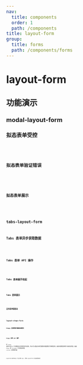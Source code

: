 ```yaml
---
nav:
  title: components
  order: 1
  path: /components
title: layout-form
group:
  title: forms
  path: /components/forms
---
```


# layout-form

## 功能演示

### modal-layout-form

#### 拟态表单受控

<code src="../demos/layout-form/modal-form.tsx" />

#### 拟态表单验证错误

<code src="../demos/layout-form/modal-form-validate-error.tsx" />

#### 拟态表单展示

<code src="../demos/layout-form/modal-form-detail.tsx" />

### tabs-layout-form

#### Tabs 表单异步获取数据

<code src="../demos/layout-form/tabs-form-simple" />

#### Tabs 表单 API 操作

<code src="../demos/layout-form/tabs-form-apis" />

#### Tabs 表单展开收起

<code src="../demos/layout-form/tabs-form-collapse" />

#### Tabs 表单展示

<code src="../demos/layout-form/tabs-form-show" />

#### 支持表单值联动

<code src="../demos/layout-form/tabs-form-linkage" />

### layout-steps-form

#### Steps 表单按步骤验证提交

<code src="../demos/layout-form/steps-form-validate" />

#### Steps 表单 API 操作

在 `Steps` 表单中进入上下步骤前会对表单项进行校验，所以可以假设已经完成的步骤是绝对可用的表单，未来步骤的表单处于未到达状态，因此 `Steps` 的 `validate` 方法验证的是 `current` 表单的内容

<code src="../demos/layout-form/steps-form-apis" />

LayoutFormAPIBase 为公共的 api，具体 LayoutForm 各自继承实现

<API exports='["LayoutFormAPIBase"]' src="../components/layout-form/index.tsx"></API>

<API exports='["LayoutModalFormSettings", "LayoutModalFormAPI"]' src="../components/layout-form/index.tsx"></API>

<API exports='["LayoutTabsFormSettings", "LayoutTabsFormAPI"]' src="../components/layout-form/index.tsx"></API>
